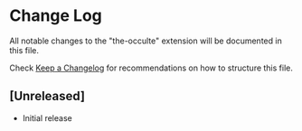 # Change Log

All notable changes to the "the-occulte" extension will be documented in this file.

Check [Keep a Changelog](http://keepachangelog.com/) for recommendations on how to structure this file.

## [Unreleased]

- Initial release
